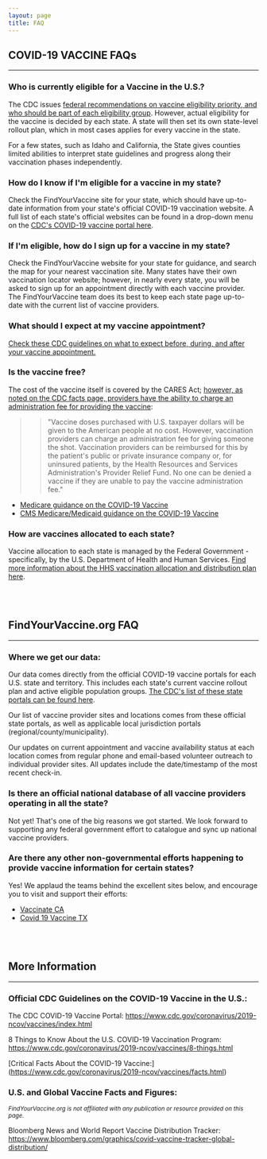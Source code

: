 ```yaml
---
layout: page
title: FAQ
---
```


## COVID-19 VACCINE FAQs

---

### Who is currently eligible for a Vaccine in the U.S.?

The CDC issues [federal recommendations on vaccine eligibility priority, and who should be part of each eligibility group](https://www.cdc.gov/coronavirus/2019-ncov/vaccines/recommendations-process.html). However, actual eligibility for the vaccine is decided by each state. A state will then set its own state-level rollout plan, which in most cases applies for every vaccine in the state.

For a few states, such as Idaho and California, the State gives counties limited abilities to interpret state guidelines and progress along their vaccination phases independently.

### How do I know if I'm eligible for a vaccine in my state?

Check the FindYourVaccine site for your state, which should have up-to-date information from your state's official COVID-19 vaccination website. A full list of each state's official websites can be found in a drop-down menu on the [CDC's COVID-19 vaccine portal here](https://www.cdc.gov/coronavirus/2019-ncov/vaccines/index.html).

### If I'm eligible, how do I sign up for a vaccine in my state?

Check the FindYourVaccine website for your state for guidance, and search the map for your nearest vaccination site. Many states have their own vaccination locator website; however, in nearly every state, you will be asked to sign up for an appointment directly with each vaccine provider. The FindYourVaccine team does its best to keep each state page up-to-date with the current list of vaccine providers.

### What should I expect at my vaccine appointment?

[Check these CDC guidelines on what to expect before, during, and after your vaccine appointment.](https://www.cdc.gov/coronavirus/2019-ncov/vaccines/expect.html)

### Is the vaccine free?

The cost of the vaccine itself is covered by the CARES Act; [however, as noted on the CDC facts page, providers have the ability to charge an administration fee for providing the vaccine](https://www.cdc.gov/coronavirus/2019-ncov/vaccines/faq.html#:~:text=Vaccine%20doses%20purchased%20with%20US,the%20shot%20to%20someone.):

>> "Vaccine doses purchased with U.S. taxpayer dollars will be given to the American people at no cost. However, vaccination providers can charge an administration fee for giving someone the shot. Vaccination providers can be reimbursed for this by the patient's public or private insurance company or, for uninsured patients, by the Health Resources and Services Administration's Provider Relief Fund. No one can be denied a vaccine if they are unable to pay the vaccine administration fee."

- [Medicare guidance on the COVID-19 Vaccine](https://www.medicare.gov/coverage/coronavirus-disease-2019-covid-19-vaccine)
- [CMS Medicare/Medicaid guidance on the COVID-19 Vaccine](https://www.cms.gov/COVIDvax)

### How are vaccines allocated to each state?

Vaccine allocation to each state is managed by the Federal Government - specifically, by the U.S. Department of Health and Human Services. [Find more information about the HHS vaccination allocation and distribution plan here](https://www.hhs.gov/coronavirus/covid-19-vaccines/distribution/index.html).

<br/><br/>
## FindYourVaccine.org FAQ

---

### Where we get our data:

Our data comes directly from the official COVID-19 vaccine portals for each U.S. state and territory. This includes each state's current vaccine rollout plan and active eligible population groups. [The CDC's list of these state portals can be found here](https://www.cdc.gov/publichealthgateway/healthdirectories/healthdepartments.html).

Our list of vaccine provider sites and locations comes from these official state portals, as well as applicable local jurisdiction portals (regional/county/municipality).

Our updates on current appointment and vaccine availability status at each location comes from regular phone and email-based volunteer outreach to individual provider sites. All updates include the date/timestamp of the most recent check-in.

### Is there an official national database of all vaccine providers operating in all the state?

Not yet! That's one of the big reasons we got started. We look forward to supporting any federal government effort to catalogue and sync up national vaccine providers.

### Are there any other non-governmental efforts happening to provide vaccine information for certain states?

Yes! We applaud the teams behind the excellent sites below, and encourage you to visit and support their efforts:

- [Vaccinate CA](http://www.vaccinateca.com)
- [Covid 19 Vaccine TX](http://www.covid19vaccinetx.com)

<br/><br/>
## More Information

---

### Official CDC Guidelines on the COVID-19 Vaccine in the U.S.:

The CDC COVID-19 Vaccine Portal:
https://www.cdc.gov/coronavirus/2019-ncov/vaccines/index.html

8 Things to Know About the U.S. COVID-19 Vaccination Program:
https://www.cdc.gov/coronavirus/2019-ncov/vaccines/8-things.html

[Critical Facts About the COVID-19 Vaccine:] (https://www.cdc.gov/coronavirus/2019-ncov/vaccines/facts.html)

### U.S. and Global Vaccine Facts and Figures:

<sup>_FindYourVaccine.org is not affiliated with any publication or resource provided on this page._</sup>

Bloomberg News and World Report Vaccine Distribution Tracker:
https://www.bloomberg.com/graphics/covid-vaccine-tracker-global-distribution/

<br /><br />
